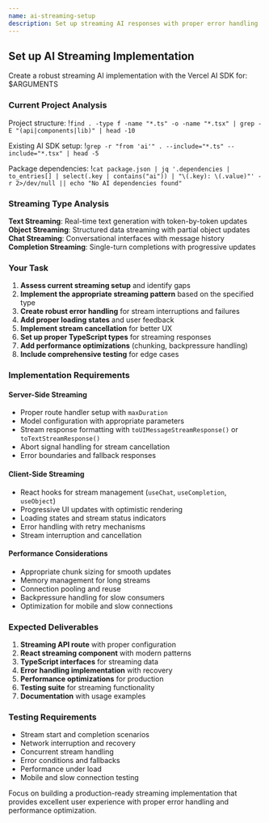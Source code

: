 ```yaml
---
name: ai-streaming-setup
description: Set up streaming AI responses with proper error handling
---
```


## Set up AI Streaming Implementation

Create a robust streaming AI implementation with the Vercel AI SDK for: $ARGUMENTS

### Current Project Analysis

Project structure: !`find . -type f -name "*.ts" -o -name "*.tsx" | grep -E "(api|components|lib)" | head -10`

Existing AI SDK setup: !`grep -r "from 'ai'" . --include="*.ts" --include="*.tsx" | head -5`

Package dependencies: !`cat package.json | jq '.dependencies | to_entries[] | select(.key | contains("ai")) | "\(.key): \(.value)"' -r 2>/dev/null || echo "No AI dependencies found"`

### Streaming Type Analysis

**Text Streaming**: Real-time text generation with token-by-token updates
**Object Streaming**: Structured data streaming with partial object updates  
**Chat Streaming**: Conversational interfaces with message history
**Completion Streaming**: Single-turn completions with progressive updates

### Your Task

1. **Assess current streaming setup** and identify gaps
2. **Implement the appropriate streaming pattern** based on the specified type
3. **Create robust error handling** for stream interruptions and failures
4. **Add proper loading states** and user feedback
5. **Implement stream cancellation** for better UX
6. **Set up proper TypeScript types** for streaming responses
7. **Add performance optimizations** (chunking, backpressure handling)
8. **Include comprehensive testing** for edge cases

### Implementation Requirements

#### Server-Side Streaming

- Proper route handler setup with `maxDuration`
- Model configuration with appropriate parameters
- Stream response formatting with `toUIMessageStreamResponse()` or `toTextStreamResponse()`
- Abort signal handling for stream cancellation
- Error boundaries and fallback responses

#### Client-Side Streaming

- React hooks for stream management (`useChat`, `useCompletion`, `useObject`)
- Progressive UI updates with optimistic rendering
- Loading states and stream status indicators
- Error handling with retry mechanisms
- Stream interruption and cancellation

#### Performance Considerations

- Appropriate chunk sizing for smooth updates
- Memory management for long streams
- Connection pooling and reuse
- Backpressure handling for slow consumers
- Optimization for mobile and slow connections

### Expected Deliverables

1. **Streaming API route** with proper configuration
2. **React streaming component** with modern patterns
3. **TypeScript interfaces** for streaming data
4. **Error handling implementation** with recovery
5. **Performance optimizations** for production
6. **Testing suite** for streaming functionality
7. **Documentation** with usage examples

### Testing Requirements

- Stream start and completion scenarios
- Network interruption and recovery
- Concurrent stream handling
- Error conditions and fallbacks
- Performance under load
- Mobile and slow connection testing

Focus on building a production-ready streaming implementation that provides excellent user experience with proper error handling and performance optimization.
